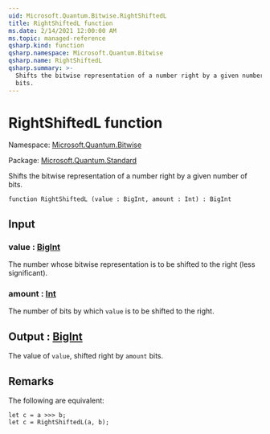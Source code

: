 ```yaml
---
uid: Microsoft.Quantum.Bitwise.RightShiftedL
title: RightShiftedL function
ms.date: 2/14/2021 12:00:00 AM
ms.topic: managed-reference
qsharp.kind: function
qsharp.namespace: Microsoft.Quantum.Bitwise
qsharp.name: RightShiftedL
qsharp.summary: >-
  Shifts the bitwise representation of a number right by a given number of
  bits.
---
```


# RightShiftedL function

Namespace: [Microsoft.Quantum.Bitwise](xref:Microsoft.Quantum.Bitwise)

Package: [Microsoft.Quantum.Standard](https://nuget.org/packages/Microsoft.Quantum.Standard)


Shifts the bitwise representation of a number right by a given number ofbits.

```qsharp
function RightShiftedL (value : BigInt, amount : Int) : BigInt
```


## Input

### value : [BigInt](xref:microsoft.quantum.lang-ref.bigint)

The number whose bitwise representation is to be shifted to the right(less significant).


### amount : [Int](xref:microsoft.quantum.lang-ref.int)

The number of bits by which `value` is to be shifted to the right.



## Output : [BigInt](xref:microsoft.quantum.lang-ref.bigint)

The value of `value`, shifted right by `amount` bits.

## Remarks

The following are equivalent:```qsharplet c = a >>> b;let c = RightShiftedL(a, b);```